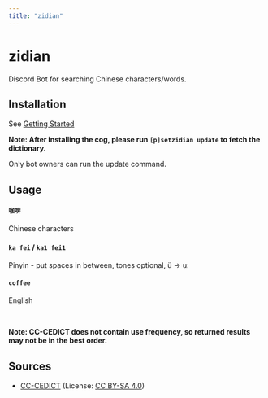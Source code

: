 ```yaml
---
title: "zidian"
---
```


# zidian

<component-coghero cog="zidian" desc="Chinese dictionary bot. Can search Chinese characters, Pinyin, and English. Fetches results locally from saved dictionaries. Uses CC-CEDICT.\n\nInspired by Pleco and Jisho."></component-coghero>

Discord Bot for searching Chinese characters/words.


## Installation

See [Getting Started](/coffee-cogs/start)

**Note: After installing the cog, please run  `[p]setzidian update`  to fetch the dictionary.**

Only bot owners can run the update command.


## Usage

#### `咖啡`

Chinese characters

#### `ka fei` / `ka1 fei1`

Pinyin - put spaces in between, tones optional, ü -> u:

#### `coffee`

English

<br />

**Note: CC-CEDICT does not contain use frequency, so returned results may not be in the best order.**


## Sources

- [CC-CEDICT](https://cc-cedict.org/wiki/) (License: [CC BY-SA 4.0](https://creativecommons.org/licenses/by-sa/4.0/))
